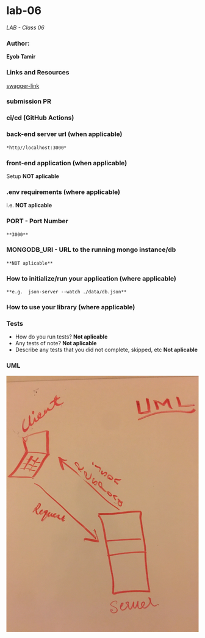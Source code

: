 # lab-06

*LAB - Class 06*

### Author: 
  **Eyob Tamir**

### Links and Resources

[swagger-link](https://app.swaggerhub.com/apis-docs/Eyob1984/lab-06/0.1)

### submission PR

### ci/cd (GitHub Actions)

### back-end server url (when applicable)
    *http//localhost:3000*
### front-end application (when applicable)
Setup
    **NOT aplicable**
### .env requirements (where applicable)
i.e.
    **NOT aplicable**

### PORT - Port Number
    **3000**
### MONGODB_URI - URL to the running mongo instance/db

    **NOT aplicable**
### How to initialize/run your application (where applicable)
    **e.g.  json-server --watch ./data/db.json**
### How to use your library (where applicable)

### Tests
* How do you run tests? **Not aplicable**
* Any tests of note? **Not aplicable**
* Describe any tests that you did not complete, skipped, etc **Not aplicable**

### UML
![lab-06-UML](asset/lab-06-UML.jpg)